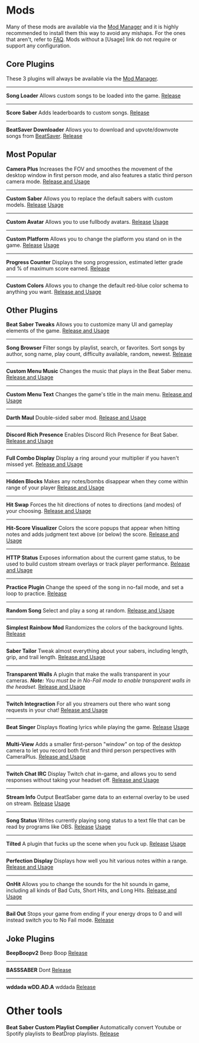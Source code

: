 <!-- TITLE: All Mods -->
<!-- SUBTITLE: An attempt to list all mods that exist for Beat Saber -->

# Mods
Many of these mods are available via the [Mod Manager](/beginners-guide#beat-saber-mod-manager) and it is highly recommended to install them this way to avoid any mishaps. For the ones that aren't, refer to [FAQ](faq#how-do-i-load-other-plugins). Mods without a [Usage] link do not require or support any configuration.

## Core Plugins
These 3 plugins will always be available via the [Mod Manager](/beginners-guide#beat-saber-mod-manager).

---

**Song Loader**
Allows custom songs to be loaded into the game.
[Release](https://www.modsaber.ml/mod/song-loader)

---

**Score Saber**
Adds leaderboards to custom songs.
[Release](https://www.modsaber.ml/mod/scoresaber)

---

**BeatSaver Downloader**
Allows you to download and upvote/downvote songs from [BeatSaver](https://beatsaver.com/browse/downloads).
[Release](https://www.modsaber.ml/mod/beatsaverdownloader) 


## Most Popular

**Camera Plus**
Increases the FOV and smoothes the movement of the desktop window in first person mode, and also features a static third person camera mode.
[Release and Usage](https://www.modsaber.ml/mod/camera-plus)

---

**Custom Saber**
Allows you to replace the default sabers with custom models.
[Release](https://www.modsaber.ml/mod/custom-saber) [Usage](https://wiki.assistant.moe/models/custom-sabers)

---

**Custom Avatar**
Allows you to use fullbody avatars.
[Release](https://github.com/xyonico/CustomAvatarsPlugin/releases) [Usage](https://wiki.assistant.moe/models/custom-avatars)

---

**Custom Platform**
Allows you to change the platform you stand on in the game.
[Release](https://www.modsaber.ml/mod/custom-platforms) [Usage](https://wiki.assistant.moe/models/custom-platforms)

---

**Progress Counter**
Displays the song progression, estimated letter grade and % of maximum score earned. 
[Release](https://github.com/Strackeror/BeatSaberProgressCounter/releases)

---

**Custom Colors**
Allows you to change the default red-blue color schema to anything you want.
[Release and Usage](https://www.modsaber.ml/mod/customcolors)

## Other Plugins

**Beat Saber Tweaks**
Allows you to customize many UI and gameplay elements of the game.
[Release and Usage](https://www.modsaber.ml/mod/beatsabertweaks)

---

**Song Browser**
Filter songs by playlist, search, or favorites. Sort songs by author, song name, play count, difficulty available, random, newest.
[Release](https://www.modsaber.ml/mod/songbrowserplugin)

---

**Custom Menu Music**
Changes the music that plays in the Beat Saber menu.
[Release and Usage](https://www.modsaber.ml/mod/custommenumusic)

---

**Custom Menu Text**
Changes the game's title in the main menu.
[Release and Usage](https://www.modsaber.ml/mod/custommenutext)

---

**Darth Maul**
Double-sided saber mod.
[Release and Usage](https://www.modsaber.ml/mod/darthmaul)

---

**Discord Rich Presence**
Enables Discord Rich Presence for Beat Saber.
[Release and Usage](https://www.modsaber.ml/mod/discord-presence)

---

**Full Combo Display**
Display a ring around your multiplier if you haven't missed yet.
[Release and Usage](https://www.modsaber.ml/mod/fullcombodisplay)

---

**Hidden Blocks**
Makes any notes/bombs disappear when they come within range of your player
[Release and Usage](https://www.modsaber.ml/mod/hiddenblocks)

---

**Hit Swap**
Forces the hit directions of notes to directions (and modes) of your choosing.
[Release and Usage](https://www.modsaber.ml/mod/hitswap)

---

**Hit-Score Visualizer**
Colors the score popups that appear when hitting notes and adds judgment text above (or below) the score.
[Release and Usage](https://www.modsaber.ml/mod/hitscorevisualizer)

---

**HTTP Status**
Exposes information about the current game status, to be used to build custom stream overlays or track player performance.
[Release and Usage](https://www.modsaber.ml/mod/http-status)

---

**Practice Plugin**
Change the speed of the song in no-fail mode, and set a loop to practice.
[Release](https://www.modsaber.ml/mod/practice-plugin)

---

**Random Song**
Select and play a song at random.
[Release and Usage](https://www.modsaber.ml/mod/randomsong)

---

**Simplest Rainbow Mod**
Randomizes the colors of the background lights.
[Release](https://www.modsaber.ml/mod/simplestrainbowmod)

---

**Saber Tailor**
Tweak almost everything about your sabers, including length, grip, and trail length.
[Release and Usage](https://www.modsaber.ml/mod/sabertailor)

---

**Transparent Walls**
A plugin that make the walls transparent in your cameras.
***Note:** You must be in No-Fail mode to enable transparent walls in the headset.*
[Release and Usage](https://www.modsaber.ml/mod/transparentwall)

---

**Twitch Integraction**
For all you streamers out there who want song requests in your chat!
[Release and Usage](https://www.modsaber.ml/mod/twitch-integration)

---

**Beat Singer**
Displays floating lyrics while playing the game.
[Release](https://github.com/6A/BeatSinger/releases) [Usage](https://github.com/6A/BeatSinger)

---

**Multi-View**
Adds a smaller first-person "window" on top of the desktop camera to let you record both first and third person perspectives with CameraPlus.
[Release and Usage](https://www.realitys.space/BeatSaber/Guides/MultiView/)

---

**Twitch Chat IRC**
Display Twitch chat in-game, and allows you to send responses without taking your headset off.
[Release and Usage](https://www.realitys.space/BeatSaber/Guides/TwitchChat/)

---

**Stream Info**
Output BeatSaber game data to an external overlay to be used on stream.
[Release](https://github.com/bigfoott/BeatSaberStreamInfo/releases) [Usage](https://github.com/bigfoott/BeatSaberStreamInfo)

---

**Song Status**
Writes currently playing song status to a text file that can be read by programs like OBS.
[Release](https://github.com/OshiHidra/SongStatus/releases) [Usage](https://github.com/OshiHidra/SongStatus)

---

**Tilted**
A plugin that fucks up the scene when you fuck up.
[Release](https://github.com/Caeden117/BeatSaberTilted/releases) [Usage](https://github.com/Caeden117/BeatSaberTilted)

---

**Perfection Display**
Displays how well you hit various notes within a range.
[Release and Usage](https://github.com/monkeymanboy/BeatSaberPerfectionDisplay/releases)

---

**OnHit**
Allows you to change the sounds for the hit sounds in game, including all kinds of Bad Cuts, Short Hits, and Long Hits. 
[Release and Usage](https://discordapp.com/channels/441805394323439646/473162851666886676/484797887814041615)

---

**Bail Out**
Stops your game from ending if your energy drops to 0 and will instead switch you to No Fail mode.
[Release](https://github.com/JumpmanSr/BailOutMode/releases)


## Joke Plugins

**BeepBoopv2**
Beep Boop
[Release](https://cdn.discordapp.com/attachments/473162851666886676/484863513563627531/BeepBoopV2.dll)

---

**BASSSABER**
Dont
[Release](https://cdn.discordapp.com/attachments/473162851666886676/484421756770320394/BASSSABER.dll)

---

**wddada wDD.AD.A**
wddada
[Release](https://cdn.discordapp.com/attachments/473162851666886676/483198154385129473/wddada.zip)


# Other tools
**Beat Saber Custom Playlist Complier**
Automatically convert Youtube or Spotify playlists to BeatDrop playlists.
[Release](https://bscustomplaylistcompiler.github.io/)


